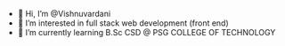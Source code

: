 - 👋 Hi, I’m @Vishnuvardani
- 👀 I’m interested in full stack web development (front end)
- 🌱 I’m currently learning B.Sc CSD @ PSG COLLEGE OF TECHNOLOGY
  

<!---
Vishnuvardani/Vishnuvardani is a ✨ special ✨ repository because its `README.md` (this file) appears on your GitHub profile.
You can click the Preview link to take a look at your changes.
--->
